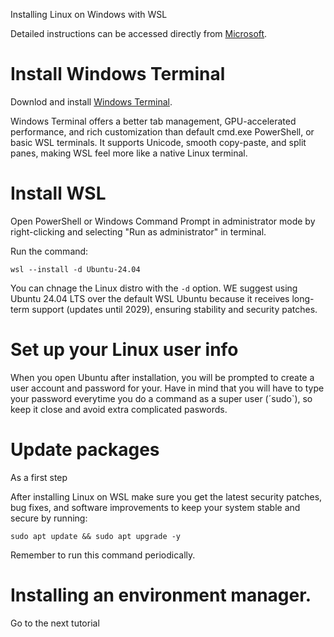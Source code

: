 Installing Linux on Windows with WSL

Detailed instructions can be accessed directly from [Microsoft](https://learn.microsoft.com/en-us/windows/wsl/install).

# Install Windows Terminal

Downlod and install [Windows Terminal](https://apps.microsoft.com/detail/9n0dx20hk701?hl=en-US&gl=US). 

Windows Terminal offers a better tab management, GPU-accelerated performance, and rich customization than default cmd.exe PowerShell, or basic WSL terminals. It supports Unicode, smooth copy-paste, and split panes, making WSL feel more like a native Linux terminal.

# Install WSL

Open PowerShell or Windows Command Prompt in administrator mode by right-clicking and selecting "Run as administrator" in terminal.

Run the command:

```
wsl --install -d Ubuntu-24.04
```

You can chnage the Linux distro with the `-d` option. WE suggest using Ubuntu 24.04 LTS over the default WSL Ubuntu because it receives long-term support (updates until 2029), ensuring stability and security patches.

# Set up your Linux user info

When you open Ubuntu after installation, you will be prompted to create a user account and password for your. Have in mind that you will have to type your password everytime you do a command as a super user (´sudo`), so keep it close and avoid extra complicated paswords. 

# Update packages

As a first step 

After installing Linux on WSL make sure you get the latest security patches, bug fixes, and software improvements to keep your system stable and secure by running:

```
sudo apt update && sudo apt upgrade -y
```

Remember to run this command periodically.

# Installing an environment manager.

Go to the next tutorial 

